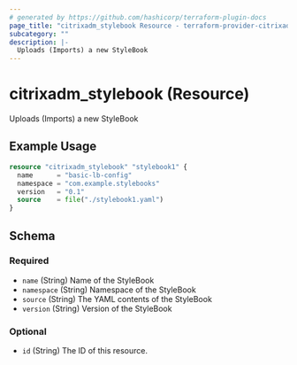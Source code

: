 ```yaml
---
# generated by https://github.com/hashicorp/terraform-plugin-docs
page_title: "citrixadm_stylebook Resource - terraform-provider-citrixadm"
subcategory: ""
description: |-
  Uploads (Imports) a new StyleBook
---
```


# citrixadm_stylebook (Resource)

Uploads (Imports) a new StyleBook

## Example Usage

```terraform
resource "citrixadm_stylebook" "stylebook1" {
  name      = "basic-lb-config"
  namespace = "com.example.stylebooks"
  version   = "0.1"
  source    = file("./stylebook1.yaml")
}
```

<!-- schema generated by tfplugindocs -->
## Schema

### Required

- `name` (String) Name of the StyleBook
- `namespace` (String) Namespace of the StyleBook
- `source` (String) The YAML contents of the StyleBook
- `version` (String) Version of the StyleBook

### Optional

- `id` (String) The ID of this resource.


